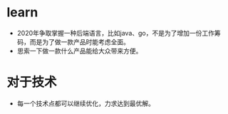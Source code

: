 # learn
- 2020年争取掌握一种后端语言，比如java、go，不是为了增加一份工作筹码，而是为了做一款产品时能考虑全面。
- 思索一下做一款什么产品能给大众带来方便。

# 对于技术
- 每一个技术点都可以继续优化，力求达到最优解。